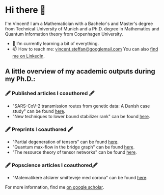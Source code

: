 # Hi there 👋

I'm Vincent! I am a Mathematician with a Bachelor's and Master's degree from Technical University of Munich and a Ph.D. degree in Mathematics and Quantum Information theory from Copenhagen University.


* 🌱 I’m currently learning a bit of everything. 
* 📫 How to reach me: vincent.steffan@googlemail.com You can also [find me on LinkedIn](https://www.linkedin.com/in/vincent-steffan-90b5331b6).




## A little overview of my academic outputs during my Ph.D.:

### 🖋️ Published articles I coauthored 🖋️
 * "SARS-CoV-2 transmission routes from genetic data: A Danish case study" can be found [here](https://journals.plos.org/plosone/article?id=10.1371/journal.pone.0241405).
 * "New techniques to lower bound stabilizer rank" can be found [here](https://quantum-journal.org/papers/q-2022-04-20-692/).

### 🖋️ Preprints I coauthored 🖋️
 * "Partial degeneration of tensors" can be found [here](https://arxiv.org/abs/2212.14095v1).
 * "Quantum max-flow in the bridge graph" can be found [here](https://arxiv.org/abs/2212.09794).
 * "The resource theory of tensor networks" can be found [here](https://arxiv.org/abs/2307.07394).

### 🖋️ Popscience articles I coauthored🖋️
 * "Matematikere afslører smitteveje med corona" can be found [here](https://aktuelnaturvidenskab.dk/find-artikel/nyeste-numre/3-2020/corona-matematik).

For more information, find me [on google scholar](https://scholar.google.com/citations?user=UIaukY8AAAAJ&hl=de).






<!--
**vsteffan/vsteffan** is a ✨ _special_ ✨ repository because its `README.md` (this file) appears on your GitHub profile.

Here are some ideas to get you started:


**languages and tools:**  

<code><img height="20" src="https://raw.githubusercontent.com/github/explore/80688e429a7d4ef2fca1e82350fe8e3517d3494d/topics/javascript/javascript.png"></code>
- 🔭 I’m currently working on ...
- 🌱 I’m currently learning ...
- 👯 I’m looking to collaborate on ...
- 🤔 I’m looking for help with ...
- 💬 Ask me about ...
- 📫 How to reach me: ...
- 😄 Pronouns: ...
- ⚡ Fun fact: ...
-->
